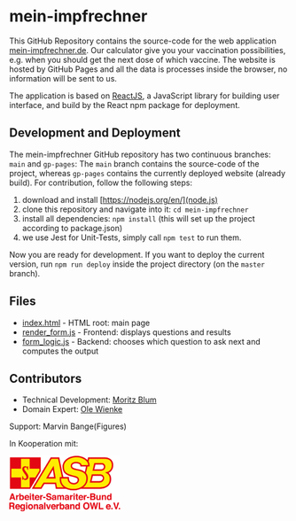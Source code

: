 # mein-impfrechner

This GitHub Repository contains the source-code for the web 
application [mein-impfrechner.de](https://mein-impfrechner.de). 
Our calculator give you your vaccination possibilities, e.g. when you should get the next dose of which vaccine.
The website is hosted by GitHub Pages and all the data is processes inside the browser, no information will be sent to 
us. 

The application is based on [ReactJS](https://reactjs.org/), a JavaScript library for building user interface, and build 
by the React npm package for deployment.

## Development and Deployment

The mein-impfrechner GitHub repository has two  continuous branches: `main` and `gp-pages`: The `main` branch contains 
the source-code of the project, whereas `gp-pages` contains the currently deployed website (already build). 
For contribution, follow the following steps:

1. download and install [https://nodejs.org/en/](node.js)
2. clone this repository and navigate into it: `cd mein-impfrechner`
3. install all dependencies: `npm install` (this will set up the project according to package.json)
4. we use Jest for Unit-Tests, simply call `npm test` to run them.

Now you are ready for development. If you want to deploy the current version, run `npm run deploy` inside the project 
directory (on the `master` branch).



## Files
* [index.html](public/index.html) - HTML root: main page
* [render_form.js](src/form_logic.js) - Frontend: displays questions and results 
* [form_logic.js](src/form_logic.js) - Backend: chooses which question to ask next and computes the output

## Contributors 
* Technical Development: [Moritz Blum](https://github.com/moritzblum)
* Domain Expert: [Ole Wienke](https://github.com/OleWienke)

Support: Marvin Bange(Figures)

In Kooperation mit:

<img src="https://github.com/moritzblum/mein-impfrechner/blob/main/public/img/ASB-OWL-Logo.png" width="200" height="100">
